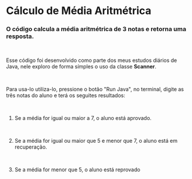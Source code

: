 # Cálculo de Média Aritmétrica

### O código calcula a média aritmétrica de 3 notas e retorna uma resposta. 

<br>

Esse código foi desenvolvido como parte dos meus estudos diários de Java, nele exploro de forma símples o uso da classe **Scanner**.

<br>

Para usa-lo utiliza-lo, pressione o botão "Run Java", no terminal, digite as três notas do aluno e terá os seguites resultados:

<br>

1.  Se a média for igual ou maior a 7, o aluno está aprovado.

<br>

2. Se a média for igual ou maior que 5 e menor que 7, o aluno está em recuperação.

<br>

3.  Se a média for menor que 5, o aluno está reprovado 

 

